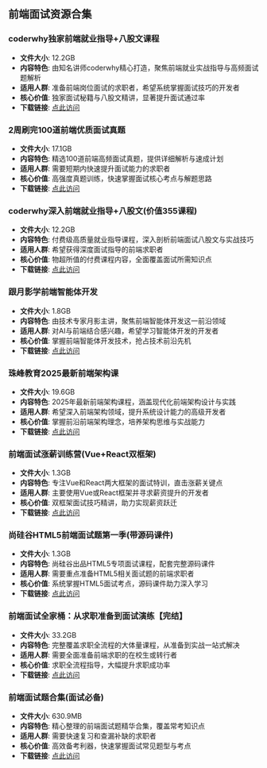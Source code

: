 ## 前端面试资源合集

### coderwhy独家前端就业指导+八股文课程
- **文件大小**: 12.2GB
- **内容特色**: 由知名讲师coderwhy精心打造，聚焦前端就业实战指导与高频面试题解析
- **适用人群**: 准备前端岗位面试的求职者，希望系统掌握面试技巧的开发者
- **核心价值**: 独家面试秘籍与八股文精讲，显著提升面试通过率
- **下载链接**: [点此访问](https://pan.quark.cn/s/c372af11a342)

### 2周刷完100道前端优质面试真题
- **文件大小**: 17.1GB
- **内容特色**: 精选100道前端高频面试真题，提供详细解析与速成计划
- **适用人群**: 需要短期内快速提升面试能力的求职者
- **核心价值**: 高强度真题训练，快速掌握面试核心考点与解题思路
- **下载链接**: [点此访问](https://pan.quark.cn/s/e17582c0c6f3)

### coderwhy深入前端就业指导+八股文(价值355课程)
- **文件大小**: 12.2GB
- **内容特色**: 付费级高质量就业指导课程，深入剖析前端面试八股文与实战技巧
- **适用人群**: 希望获得深度面试指导的前端求职者
- **核心价值**: 物超所值的付费课程内容，全面覆盖面试所需知识点
- **下载链接**: [点此访问](https://pan.quark.cn/s/d505bdfe071f)

### 跟月影学前端智能体开发
- **文件大小**: 1.8GB
- **内容特色**: 由技术专家月影主讲，聚焦前端智能体开发这一前沿领域
- **适用人群**: 对AI与前端结合感兴趣，希望学习智能体开发的开发者
- **核心价值**: 掌握前端智能体开发技术，抢占技术前沿先机
- **下载链接**: [点此访问](https://pan.quark.cn/s/1832e4dedf19)

### 珠峰教育2025最新前端架构课
- **文件大小**: 19.6GB
- **内容特色**: 2025年最新前端架构课程，涵盖现代化前端架构设计与实践
- **适用人群**: 希望深入前端架构领域，提升系统设计能力的高级开发者
- **核心价值**: 掌握前沿前端架构理念，培养架构思维与实战能力
- **下载链接**: [点此访问](https://pan.quark.cn/s/6eb751a0273d)

### 前端面试涨薪训练营(Vue+React双框架)
- **文件大小**: 1.3GB
- **内容特色**: 专注Vue和React两大框架的面试特训，直击涨薪关键点
- **适用人群**: 主要使用Vue或React框架并寻求薪资提升的开发者
- **核心价值**: 双框架面试技巧精讲，助力实现薪资跃迁
- **下载链接**: [点此访问](https://pan.quark.cn/s/26cbce886cc8)

### 尚硅谷HTML5前端面试题第一季(带源码课件)
- **文件大小**: 1.3GB
- **内容特色**: 尚硅谷出品HTML5专项面试课程，配套完整源码课件
- **适用人群**: 需要重点准备HTML5相关面试题的前端求职者
- **核心价值**: 系统掌握HTML5面试考点，源码课件助力深入学习
- **下载链接**: [点此访问](https://pan.quark.cn/s/f087b24a26eb)

### 前端面试全家桶：从求职准备到面试演练【完结】
- **文件大小**: 33.2GB
- **内容特色**: 完整覆盖求职全流程的大体量课程，从准备到实战一站式解决
- **适用人群**: 需要全面准备前端求职的在校生或转行者
- **核心价值**: 求职全流程指导，大幅提升求职成功率
- **下载链接**: [点此访问](https://pan.quark.cn/s/74494acf2bd8)

### 前端面试题合集(面试必备)
- **文件大小**: 630.9MB
- **内容特色**: 精心整理的前端面试题精华合集，覆盖常考知识点
- **适用人群**: 需要快速复习和查漏补缺的求职者
- **核心价值**: 高效备考利器，快速掌握面试常见题型与考点
- **下载链接**: [点此访问](https://pan.quark.cn/s/0eacc95d8aca)
